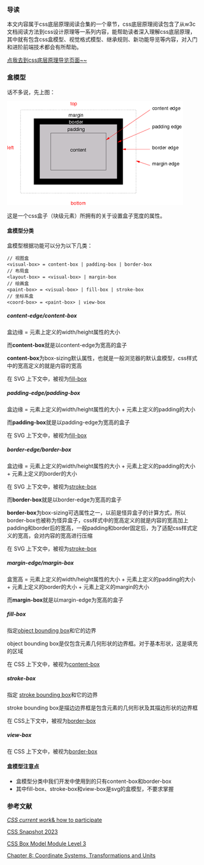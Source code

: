 ### 导读

本文内容属于css底层原理阅读合集的一个章节，css底层原理阅读包含了从w3c文档阅读方法到css设计原理等一系列内容，能帮助读者深入理解css底层原理，其中就有包含css盒模型、视觉格式模型、继承规则、新功能导览等内容，对入门和进阶前端技术都会有所帮助。

[点我去到css底层原理导览页面~~](https://www.unstoppable840.cn/article/29dae926-a165-4ef7-882a-70a19dcb2108)

### 盒模型

话不多说，先上图：

![](.\image\box.png)

这是一个css盒子（块级元素）所拥有的关于设置盒子宽度的属性。

#### 盒模型分类

盒模型根据功能可以分为以下几类：

```
// 视图盒
<visual-box> = content-box | padding-box | border-box
// 布局盒
<layout-box> = <visual-box> | margin-box
// 绘画盒
<paint-box> = <visual-box> | fill-box | stroke-box
// 坐标系盒
<coord-box> = <paint-box> | view-box
```

##### content-edge/content-box

盒边缘 = 元素上定义的width/height属性的大小

而**content-box**就是以content-edge为宽高的盒子

**content-box**为box-sizing默认属性，也就是一般浏览器的默认盒模型，css样式中的宽高定义的就是内容的宽高

在 SVG 上下文中，被视为[fill-box](https://www.w3.org/TR/css-box-3/#valdef-box-fill-box)

##### padding-edge/padding-box

盒边缘 = 元素上定义的width/height属性的大小 + 元素上定义的padding的大小

而**padding-box**就是以padding-edge为宽高的盒子

在 SVG 上下文中，被视为[fill-box](https://www.w3.org/TR/css-box-3/#valdef-box-fill-box)

##### border-edge/border-box

盒边缘 = 元素上定义的width/height属性的大小 + 元素上定义的padding的大小 + 元素上定义的border的大小

在 SVG 上下文中，被视为[stroke-box](https://www.w3.org/TR/css-box-3/#valdef-box-stroke-box)

而**border-box**就是以border-edge为宽高的盒子

**border-box**为box-sizing可选属性之一，以前是怪异盒子的计算方式，所以border-box也被称为怪异盒子，css样式中的宽高定义的就是内容的宽高加上padding和border后的宽高，一般padding和border固定后，为了适配css样式定义的宽高，会对内容的宽高进行压缩

在 SVG 上下文中，被视为[stroke-box](https://www.w3.org/TR/css-box-3/#valdef-box-stroke-box)

##### margin-edge/margin-box

盒宽高 = 元素上定义的width/height属性的大小 + 元素上定义的padding的大小 + 元素上定义的border的大小 + 元素上定义的margin的大小

而**margin-box**就是以margin-edge为宽高的盒子

##### fill-box

指定[object bounding box](https://www.w3.org/TR/SVG2/coords.html#TermObjectBoundingBox)和它的边界

object bounding box是仅包含元素几何形状的边界框。对于基本形状，这是填充的区域

在 CSS 上下文中，被视为[content-box](https://www.w3.org/TR/css-box-3/#valdef-box-content-box)

##### stroke-box

指定 [stroke bounding box](https://www.w3.org/TR/SVG2/coords.html#TermStrokeBoundingBox)和它的边界

stroke bounding box是描边边界框是包含元素的几何形状及其描边形状的边界框

在 CSS上下文中，被视为[border-box](https://www.w3.org/TR/css-box-3/#valdef-box-border-box)

##### view-box

在 CSS 上下文中，被视为[border-box](https://www.w3.org/TR/css-box-3/#valdef-box-border-box)

#### 盒模型注意点

- 盒模型分类中我们开发中使用到的只有content-box和border-box
- 其中fill-box、stroke-box和view-box是svg的盒模型，不要求掌握

### 参考文献

[*CSS current work*& how to participate](https://www.w3.org/Style/CSS/current-work)

[CSS Snapshot 2023](https://www.w3.org/TR/css-2023/)

[CSS Box Model Module Level 3](https://www.w3.org/TR/css-box-3/#typedef-visual-box)

[Chapter 8: Coordinate Systems, Transformations and Units](https://www.w3.org/TR/SVG2/coords.html#TermObjectBoundingBox)